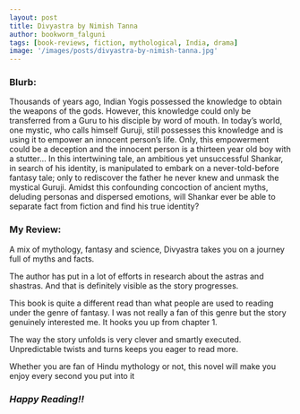 ```yaml
---
layout: post
title: Divyastra by Nimish Tanna
author: bookworm_falguni
tags: [book-reviews, fiction, mythological, India, drama]
image: '/images/posts/divyastra-by-nimish-tanna.jpg'
---
```

### **Blurb:**

Thousands of years ago, Indian Yogis possessed the knowledge to obtain the weapons of the gods. However, this knowledge could only be transferred from a Guru to his disciple by word of mouth. In today’s world, one mystic, who calls himself Guruji, still possesses this knowledge and is using it to empower an innocent person’s life. Only, this empowerment could be a deception and the innocent person is a thirteen year old boy with a stutter...
In this intertwining tale, an ambitious yet unsuccessful Shankar, in search of his identity, is manipulated to embark on a never-told-before fantasy tale; only to rediscover the father he never knew and unmask the mystical Guruji.
Amidst this confounding concoction of ancient myths, deluding personas and dispersed emotions, will Shankar ever be able to separate fact from fiction and find his true identity?

### **My Review:**

A mix of mythology, fantasy and science, Divyastra takes you on a journey full of myths and facts.

The author has put in a lot of efforts in research about the astras and shastras. And that is definitely visible as the story progresses. 

This book is quite a different read than what people are used to reading under the genre of fantasy. I was not really a fan of this genre but the story genuinely interested me. It hooks you up from chapter 1.

The way the story unfolds is very clever and smartly executed. Unpredictable twists and turns keeps you eager to read more.


Whether you are fan of Hindu mythology or not, this novel will make you enjoy every second you put into it

### ***Happy Reading!!***

